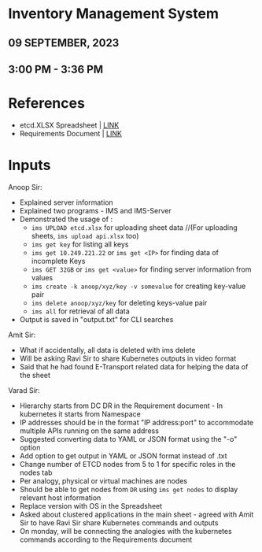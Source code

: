# Inventory Management System
## 09 SEPTEMBER, 2023
## 3:00 PM - 3:36 PM

# References
- etcd.XLSX Spreadsheet | [LINK](https://docs.google.com/spreadsheets/d/1_oHivMUs1j4XZFSn3yZTKNkx50YXNYqU/edit#gid=338006155)
- Requirements Document | [LINK](https://docs.google.com/document/d/1kqVSy1tVPH7XL-YVOuwbdmF2fAnJldYFF-MBTGYnDTE/edit)

# Inputs
Anoop Sir:
- Explained server information
- Explained two programs - IMS and IMS-Server
- Demonstrated the usage of :
  - `ims UPLOAD etcd.xlsx` for uploading sheet data //(For uploading sheets, `ims upload api.xlsx` too)
  - `ims get key` for listing all keys
  -  `ims get 10.249.221.22` or `ims get <IP>` for finding data of incomplete Keys
  -  `ims GET 32GB` or `ims get <value>` for finding server information from values
  -  `ims create -k anoop/xyz/key -v somevalue` for creating key-value pair
  -  `ims delete anoop/xyz/key` for deleting keys-value pair
  -  `ims all` for retrieval of all data
- Output is saved in "output.txt" for CLI searches

Amit Sir:
- What if accidentally, all data is deleted with ims delete
- Will be asking Ravi Sir to share Kubernetes outputs in video format
- Said that he had found E-Transport related data for helping the data of the sheet

Varad Sir:
- Hierarchy starts from DC DR in the Requirement document - In kubernetes it starts from Namespace
- IP addresses should be in the format "IP address:port" to accommodate multiple APIs running on the same address
- Suggested converting data to YAML or JSON format using the "-o" option
- Add option to get output in YAML or JSON format instead of .txt
- Change number of ETCD nodes from 5 to 1 for specific roles in the nodes tab
- Per analogy, physical or virtual machines are nodes
- Should be able to get nodes from `DR` using `ims get nodes` to display relevant host information
- Replace version with OS in the Spreadsheet
- Asked about clustered applications in the main sheet - agreed with Amit Sir to have Ravi Sir share Kubernetes commands and outputs
- On monday, will be connecting the analogies with the kubernetes commands according to the Requirements document
